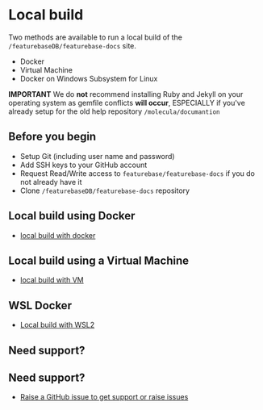 # Local build

Two methods are available to run a local build of the `/featurebaseDB/featurebase-docs` site.

* Docker
* Virtual Machine
* Docker on Windows Subsystem for Linux

**IMPORTANT** We do **not** recommend installing Ruby and Jekyll on your operating system as gemfile conflicts **will occur**, ESPECIALLY if you've already setup for the old help repository `/molecula/documantion`

## Before you begin

* Setup Git (including user name and password)
* Add SSH keys to your GitHub account
* Request Read/Write access to `featurebase/featurebase-docs` if you do not already have it
* Clone `/featurebaseDB/featurebase-docs` repository

## Local build using Docker

* [local build with docker](/help-on-help/local-build/local-build-with-docker.md)

## Local build using a Virtual Machine

* [local build with VM](/help-on-help/local-build/local-build-with-vm.md)

## WSL Docker

* [Local build with WSL2](/help-on-help/local-build/local-build-with-wsl2.md)

## Need support?

## Need support?

* [Raise a GitHub issue to get support or raise issues](https://github.com/FeatureBaseDB/featurebase-docs/issues)
